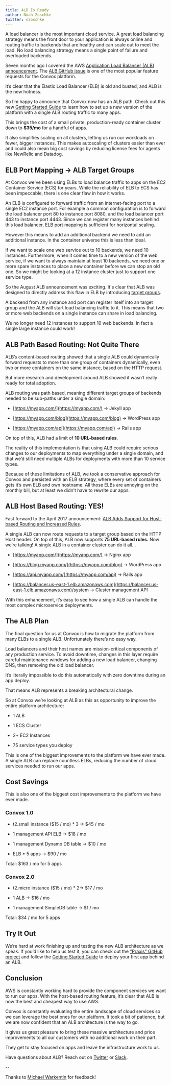 ```yaml
---
title: ALB Is Ready
author: Noah Zoschke
twitter: nzoschke
---
```


A load balancer is the most important cloud service. A great load balancing strategy means the front door to your application is always online and routing traffic to backends that are healthy and can scale out to meet the load. No load balancing strategy means a single point of failure and overloaded backends.

Seven months ago I covered the AWS [Application Load Balancer (ALB) announcement](https://convox.com/blog/alb/). The [ALB GitHub issue](https://github.com/convox/rack/issues/1373) is one of the most popular feature requests for the Convox platform.

It’s clear that the Elastic Load Balancer (ELB) is old and busted, and ALB is the new hotness.

So I’m happy to announce that Convox now has an ALB path. Check out this new [Getting Started Guide](https://github.com/convox/praxis/blob/master/docs/getting-started.md) to learn how to set up a new version of the platform with a single ALB routing traffic to many apps.

This brings the cost of a small private, production-ready container cluster down to **$35/mo** for a handful of apps.

It also simplifies scaling on all clusters, letting us run our workloads on fewer, bigger instances. This makes autoscaling of clusters easier than ever and could also mean big cost savings by reducing license fees for agents like NewRelic and Datadog.

<!--more-->

## ELB Port Mapping → ALB Target Groups

At Convox we've been using ELBs to load balance traffic to apps on the EC2 Container Service (ECS) for years. While the reliability of ELB to ECS has been impeccable, there is one clear flaw in how it works.

An ELB is configured to forward traffic from an internet-facing port to a single EC2 instance port. For example a common configuration is to forward the load balancer port 80 to instance port 8080, and the load balancer port 443 to instance port 4443. Since we can register many instances behind this load balancer, ELB port mapping is sufficient for horizontal scaling.

However this means to add an additional backend we need to add an additional instance. In the container universe this is less than ideal.

If we want to scale one web service out to 10 backends, we need 10 instances. Furthermore, when it comes time to a new version of the web service, if we want to always maintain at least 10 backends, we need one or more spare instances to place a new container before we can stop an old one. So we might be looking at a 12 instance cluster just to support one service type.

So the August ALB announcement was exciting. It's clear that ALB was designed to directly address this flaw in ELB by introducing [target groups](http://docs.aws.amazon.com/elasticloadbalancing/latest/application/load-balancer-target-groups.html).

A backend from any instance and port can register itself into an target group and the ALB will start load balancing traffic to it. This means that two or more web backends on a single instance can share in load balancing.

We no longer need 12 instances to support 10 web backends. In fact a single large instance could work!

## ALB Path Based Routing: Not Quite There

ALB’s content-based routing showed that a single ALB could dynamically forward requests to more than one group of containers dynamically, even two or more containers on the same instance, based on the HTTP request.

But more research and development around ALB showed it wasn’t really ready for total adoption.

ALB routing was path based, meaning different target groups of backends needed to be sub-paths under a single domain:

* [https://myapp.com/](https://myapp.com/) → Jekyll app

* [https://myapp.com/blog](https://myapp.com/blog) → WordPress app

* [https://myapp.com/api](https://myapp.com/api) → Rails app

On top of this, ALB had a limit of **10 URL-based rules**.

The reality of this implementation is that using ALB could require serious changes to our deployments to map everything under a single domain, and that we’d still need multiple ALBs for deployments with more than 10 service types.

Because of these limitations of ALB, we took a conservative approach for Convox and persisted with an ELB strategy, where every set of containers gets it’s own ELB and own hostname. All those ELBs are annoying on the monthly bill, but at least we didn’t have to rewrite our apps.

## ALB Host Based Routing: YES!

Fast forward to the April 2017 announcement: [ALB Adds Support for Host-based Routing and Increased Rules](https://aws.amazon.com/about-aws/whats-new/2017/04/elastic-load-balancing-adds-support-for-host-based-routing-and-increased-rules-on-its-application-load-balancer/).

A single ALB can now route requests to a target group based on the HTTP Host header. On top of this, ALB now supports **75 URL-based rules.** Now we’re talking! A single ALB in a container cluster can do it all...

* [https://myapp.com/](https://myapp.com/) → Nginx app

* [https://blog.myapp.com/](https://myapp.com/blog) → WordPress app

* [https://api.myapp.com/](https://myapp.com/api) → Rails app

* [https://balancer.us-east-1.elb.amazonaws.com](https://balancer.us-east-1.elb.amazonaws.com)/system → Cluster management API

With this enhancement, it’s easy to see how a single ALB can handle the most complex microservice deployments.

## The ALB Plan

The final question for us at Convox is how to migrate the platform from many ELBs to a single ALB. Unfortunately there’s no easy way.

Load balancers and their host names are mission-critical components of any production service. To avoid downtime, changes in this layer require careful maintenance windows for adding a new load balancer, changing DNS, then removing the old load balancer.

It’s literally impossible to do this automatically with zero downtime during an app deploy.

That means ALB represents a breaking architectural change.

So at Convox we’re looking at ALB as this as opportunity to improve the entire platform architecture:

* 1 ALB

* 1 ECS Cluster

* 2+ EC2 Instances

* 75 service types you deploy 

This is one of the biggest improvements to the platform we have ever made. A single ALB can replace countless ELBs, reducing the number of cloud services needed to run our apps.

## Cost Savings

This is also one of the biggest cost improvements to the platform we have ever made.

### Convox 1.0

* t2.small instance ($15 / mo) * 3 → $45 / mo

* 1 management API ELB → $18 / mo

* 1 management Dynamo DB table → $10 / mo

* ELB  * 5 apps → $90 / mo

Total: $163 / mo for 5 apps

### Convox 2.0

* t2.micro instance ($15 / mo) * 2→ $17 / mo

* 1 ALB → $16 / mo

* 1 management SimpleDB table → $1 / mo

Total: $34 / mo for 5 apps

## Try It Out

We’re hard at work finishing up and testing the new ALB architecture as we speak. If you’d like to help us test it, you can check out the [“Praxis” GitHub project](https://github.com/convox/praxis) and follow the [Getting Started Guide](https://github.com/convox/praxis/blob/master/docs/getting-started.md) to deploy your first app behind an ALB.

## Conclusion

AWS is constantly working hard to provide the component services we want to run our apps. With the host-based routing feature, it’s clear that ALB is now the best and cheapest way to use AWS.

Convox is constantly evaluating the entire landscape of cloud services so we can leverage the best ones for our platform. It took a bit of patience, but we are now confident that an ALB architecture is the way to go.

It gives us great pleasure to bring these massive architecture and price improvements to all our customers with no additional work on their part.

They get to stay focused on apps and leave the infrastructure work to us.

Have questions about ALB? Reach out on [Twitter](https://twitter.com/goconvox) or [Slack](http://invite.convox.com/).

--

Thanks to [Michael Warkentin](https://github.com/mwarkentin) for feedback!
